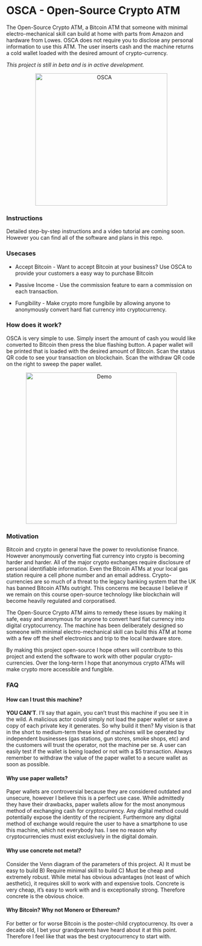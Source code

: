 # OSCA - Open-Source Crypto ATM

The Open-Source Crypto ATM, a Bitcoin ATM that someone with minimal electro-mechanical skill can build at home with parts from Amazon and hardware from Lowes. OSCA does not require you to disclose any personal information to use this ATM. The user inserts cash and the machine returns a cold wallet loaded with the desired amount of crypto-currency.

  
*This project is still in beta and is in active development.*
  

<p align="center">
    <img width="350"  src="https://github.com/anthonybudd/Open-Source-Crypto-ATM/blob/master/misc/osca.jpg?raw=true"  alt="OSCA">
</p>

  
  

### Instructions
Detailed step-by-step instructions and a video tutorial are coming soon. However you can find all of the software and plans in this repo.

  

### Usecases

- Accept Bitcoin - Want to accept Bitcoin at your business? Use OSCA to provide your customers a easy way to purchase Bitcoin

- Passive Income - Use the commission feature to earn a commission on each transaction.
  
- Fungibility - Make crypto more fungibile by allowing anyone to anonymously convert hard fiat currency into cryptocurrency.

  

### How does it work?

OSCA is very simple to use. Simply insert the amount of cash you would like converted to Bitcoin then press the blue flashing button. A paper wallet will be printed that is loaded with the desired amount of Bitcoin. Scan the status QR code to see your transaction on blockchain. Scan the withdraw QR code on the right to sweep the paper wallet.

<p align="center">
    <img  width="400"  src="https://github.com/anthonybudd/Open-Source-Crypto-ATM/blob/master/misc/demo.gif?raw=true"  alt="Demo">
</p>
  

### Motivation

Bitcoin and crypto in general have the power to revolutionise finance. However anonymously converting fiat currency into crypto is becoming harder and harder. All of the major crypto exchanges require disclosure of personal identifiable information. Even the Bitcoin ATMs at your local gas station require a cell phone number and an email address. Crypto-currencies are so much of a threat to the legacy banking system that the UK has banned Bitcoin ATMs outright. This concerns me because I believe if we remain on this course open-source technology like blockchain will become heavily regulated and corporatised.

  

The Open-Source Crypto ATM aims to remedy these issues by making it safe, easy and anonymous for anyone to convert hard fiat currency into digital cryptocurrency. The machine has been deliberately designed so someone with minimal electro-mechanical skill can build this ATM at home with a few off the shelf electronics and trip to the local hardware store.

  

By making this project open-source I hope others will contribute to this project and extend the software to work with other popular crypto-currencies. Over the long-term I hope that anonymous crypto ATMs will make crypto more accessible and fungible.

  
  

### FAQ

#### How can I trust this machine?

**YOU CAN’T**. I’ll say that again, you can’t trust this machine if you see it in the wild. A malicious actor could simply not load the paper wallet or save a copy of each private key it generates. So why build it then? My vision is that in the short to medium-term these kind of machines will be operated by independent businesses (gas stations, gun stores, smoke shops, etc) and the customers will trust the operator, not the machine per se. A user can easily test if the wallet is being loaded or not with a $5 transaction. Always remember to withdraw the value of the paper wallet to a secure wallet as soon as possible.

  

#### Why use paper wallets?

Paper wallets are controversial because they are considered outdated and unsecure, however I believe this is a perfect use case. While admittedly they have their drawbacks, paper wallets allow for the most anonymous method of exchanging cash for cryptocurrency. Any digital method could potentially expose the identity of the recipient. Furthermore any digital method of exchange would require the user to have a smartphone to use this machine, which not everybody has. I see no reason why cryptocurrencies must exist exclusively in the digital domain.

  

#### Why use concrete not metal?

Consider the Venn diagram of the parameters of this project. A) It must be easy to build B) Require minimal skill to build C) Must be cheap and extremely robust. While metal has obvious advantages (not least of which aesthetic), it requires skill to work with and expensive tools. Concrete is very cheap, it’s easy to work with and is exceptionally strong. Therefore concrete is the obvious choice.

  

#### Why Bitcoin? Why not Monero or Ethereum?

For better or for worse Bitcoin is the poster-child cryptocurrency. Its over a decade old, I bet your grandparents have heard about it at this point. Therefore I feel like that was the best cryptocurrency to start with.